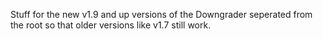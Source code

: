 Stuff for the new v1.9 and up versions of the Downgrader seperated from the root so that older versions like v1.7 still work.
